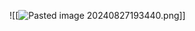 ![[![Pasted image 20240827193440.png](https://github.com/SmallBlueWolf/smallbluewolf.github.io/blob/main/_static/Pasted%20image%2020240827193440.png)]]